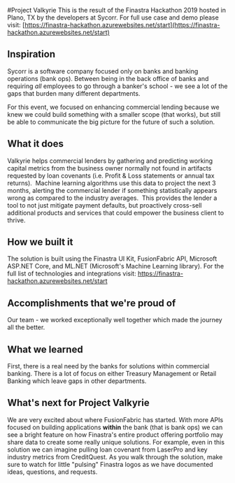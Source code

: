 #Project Valkyrie
This is the result of the Finastra Hackathon 2019 hosted in Plano, TX by the developers at Sycorr.  For full use case and demo please visit: [https://finastra-hackathon.azurewebsites.net/start](https://finastra-hackathon.azurewebsites.net/start)

## Inspiration
Sycorr is a software company focused only on banks and banking operations (bank ops).  Between being in the back office of banks and requiring _all_ employees to go through a banker's school - we see a lot of the gaps that burden many different departments.  

For this event, we focused on enhancing commercial lending because we knew we could build something with a smaller scope (that works), but still be able to communicate the big picture for the future of such a solution.

## What it does
Valkyrie helps commercial lenders by gathering and predicting working capital metrics from the business owner normally not found in artifacts requested by loan covenants (i.e. Profit & Loss statements or annual tax returns).  Machine learning algorithms use this data to project the next 3 months, alerting the commercial lender if something statistically appears wrong as compared to the industry averages.  This provides the lender a tool to not just mitigate payment defaults, but proactively cross-sell additional products and services that could empower the business client to thrive.

## How we built it
The solution is built using the Finastra UI Kit, FusionFabric API, Microsoft ASP.NET Core, and ML.NET (Microsoft's Machine Learning library).  For the full list of technologies and integrations visit: https://finastra-hackathon.azurewebsites.net/start 

## Accomplishments that we're proud of
Our team - we worked exceptionally well together which made the journey all the better.

## What we learned
First, there is a real need by the banks for solutions within commercial banking. There is a lot of focus on either Treasury Management or Retail Banking which leave gaps in other departments.

## What's next for Project Valkyrie
We are very excited about where FusionFabric has started.  With more APIs focused on building applications **within** the bank (that is bank ops) we can see a bright feature on how Finastra's entire product offering portfolio may share data to create some really unique solutions.  For example, even in this solution we can imagine pulling loan covenant from LaserPro and key industry metrics from CreditQuest.  As you walk through the solution, make sure to watch for little "pulsing" Finastra logos as we have documented ideas, questions, and requests. 
